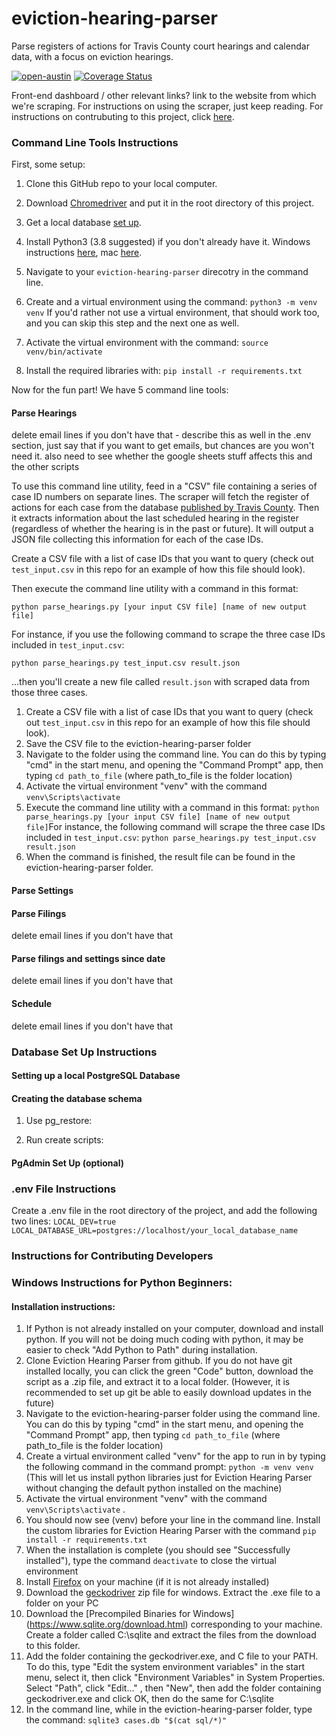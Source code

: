 # eviction-hearing-parser

Parse registers of actions for Travis County court hearings and calendar data, with a focus on eviction hearings.

[![open-austin](https://circleci.com/gh/open-austin/eviction-hearing-parser.svg?style=svg)](https://app.circleci.com/pipelines/github/open-austin/eviction-hearing-parser)
[![Coverage Status](https://coveralls.io/repos/github/open-austin/eviction-hearing-parser/badge.svg?branch=master)](https://coveralls.io/github/open-austin/eviction-hearing-parser?branch=master)

Front-end dashboard / other relevant links? link to the website from which we're scraping.
For instructions on using the scraper, just keep reading. For instructions on contrubuting to this project, click [here](#instructions-for-contributing-developers).

### Command Line Tools Instructions

First, some setup:

1) Clone this GitHub repo to your local computer.

1) Download [Chromedriver](https://chromedriver.chromium.org/downloads) and put it in the root directory of this project.

2) Get a local database [set up](#database-set-up-instructions).

3) Install Python3 (3.8 suggested) if you don't already have it. Windows instructions [here](#windows-instructions-for-python-beginners), mac [here](https://docs.python-guide.org/starting/install3/osx/).

4) Navigate to your `eviction-hearing-parser` direcotry in the command line.

5) Create and a virtual environment using the command:
`python3 -m venv venv`
If you'd rather not use a virtual environment, that should work too, and you can skip this step and the next one as well.

6) Activate the virtual environment with the command:
`source venv/bin/activate`

7) Install the required libraries with:
`pip install -r requirements.txt`

Now for the fun part! We have 5 command line tools:

#### Parse Hearings
delete email lines if you don't have that - describe this as well in the .env section, just say that if you want to get emails, but chances are you won't need it. also need to see whether the google sheets stuff affects this and the other scripts


To use this command line utility, feed in a "CSV" file containing a series of case ID numbers on separate lines. The scraper will fetch the register of actions for each case from the database [published by Travis County](https://odysseypa.traviscountytx.gov/JPPublicAccess/default.aspx). Then it extracts information about the last scheduled hearing in the register (regardless of whether the hearing is in the past or future). It will output a JSON file collecting this information for each of the case IDs.

Create a CSV file with a list of case IDs that you want to query (check out `test_input.csv` in this repo for an example of how this file should look).

Then execute the command line utility with a command in this format:

`python parse_hearings.py [your input CSV file] [name of new output file]`

For instance, if you use the following command to scrape the three case IDs included in `test_input.csv`:

`python parse_hearings.py test_input.csv result.json`

...then you'll create a new file called `result.json` with scraped data from those three cases.

1. Create a CSV file with a list of case IDs that you want to query (check out `test_input.csv` in this repo for an example of how this file should look).
2. Save the CSV file to the eviction-hearing-parser folder
3. Navigate to the folder using the command line. You can do this by typing "cmd" in the start menu, and opening the "Command Prompt" app, then typing
 `cd path_to_file` (where path_to_file is the folder location)
 4. Activate the virtual environment "venv" with the command
`venv\Scripts\activate`
5. Execute the command line utility with a command in this format:
`python parse_hearings.py [your input CSV file] [name of new output file]`For instance, the following command will scrape the three case IDs included in `test_input.csv`:
`python parse_hearings.py test_input.csv result.json`
6. When the command is finished, the result file can be found in the eviction-hearing-parser folder.

#### Parse Settings

#### Parse Filings
delete email lines if you don't have that

#### Parse filings and settings since date
delete email lines if you don't have that

#### Schedule
delete email lines if you don't have that



### Database Set Up Instructions

#### Setting up a local PostgreSQL Database

#### Creating the database schema
1) Use pg_restore:

2) Run create scripts:

#### PgAdmin Set Up (optional)


### .env File Instructions
Create a .env file in the root directory of the project, and add the following two lines:
`LOCAL_DEV=true`
`LOCAL_DATABASE_URL=postgres://localhost/your_local_database_name`

### Instructions for Contributing Developers

### Windows Instructions for Python Beginners:
#### Installation instructions:
 1. If Python is not already installed on your computer, download and install python. If you will not be doing much coding with python, it may be easier to check "Add Python to Path" during installation.
 2. Clone Eviction Hearing Parser from github. If you do not have git installed locally, you can click the green "Code" button, download the script as a .zip file, and extract it to a local folder. (However, it is recommended to set up git be able to easily download updates in the future)
 3. Navigate to the eviction-hearing-parser folder using the command line. You can do this by typing "cmd" in the start menu, and opening the "Command Prompt" app, then typing
 `cd path_to_file` (where path_to_file is the folder location)
 4. Create a virtual environment called "venv" for the app to run in by typing the following command in the command prompt:
 `python -m venv venv`
 (This will let us install python libraries just for Eviction Hearing Parser without changing the default python installed on the machine)
 5. Activate the virtual environment "venv" with the command
`venv\Scripts\activate` .
 6. You should now see (venv) before your line in the command line. Install the custom libraries for Eviction Hearing Parser with the command
`pip install -r requirements.txt`
 7. When the installation is complete (you should see "Successfully installed"), type the command `deactivate` to close the virtual environment
 8. Install [Firefox](https://www.mozilla.org/en-US/firefox/) on your machine (if it is not already installed)
 9. Download the [geckodriver](https://github.com/mozilla/geckodriver/releases) zip file for windows. Extract the .exe file to a folder on your PC
 10. Download the [Precompiled Binaries for Windows] (https://www.sqlite.org/download.html) corresponding to your machine. Create a folder called C:\sqlite and extract the files from the download to this folder.
 11. Add the folder containing the geckodriver.exe, and C file to your PATH. To do this, type "Edit the system environment variables" in the start menu, select it, then click "Environment Variables" in System Properties. Select "Path", click "Edit..." , then "New", then add the folder containing geckodriver.exe and click OK, then do the same for C:\sqlite
 12. In the command line, while in the eviction-hearing-parser folder, type the command:
`sqlite3 cases.db "$(cat sql/*)"`
